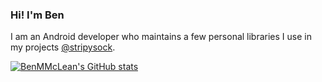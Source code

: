 ### Hi! I'm Ben

I am an Android developer who maintains a few personal libraries I use in my projects [@stripysock](https://github.com/stripysock).

[![BenMMcLean's GitHub stats](https://github-readme-stats.vercel.app/api?username=benmmclean)](https://github.com/anuraghazra/github-readme-stats)
